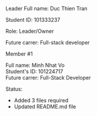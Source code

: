 
Leader
  Full name: Duc Thien Tran

  Student ID: 101333237

  Role: Leader/Owner

  Future carrer: Full-stack developer
 
Member #1

  Full name: Minh Nhat Vo <br />
  Student's ID: 101224717 <br />
  Future carrer: Full-Stack Developer

Status: 

* Added 3 files required
* Updated README.md file



